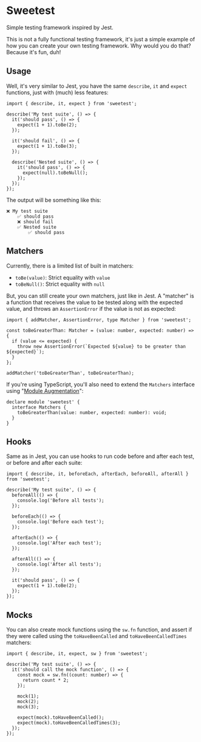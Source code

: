 # Sweetest

Simple testing framework inspired by Jest.

This is not a fully functional testing framework, it's just a simple example of how you can create your own testing framework.
Why would you do that? Because it's fun, duh!

## Usage

Well, it's very similar to Jest, you have the same `describe`, `it` and `expect` functions, just with (much) less features:

```TS
import { describe, it, expect } from 'sweetest';

describe('My test suite', () => {
  it('should pass', () => {
    expect(1 + 1).toBe(2);
  });

  it('should fail', () => {
    expect(1 + 1).toBe(3);
  });

  describe('Nested suite', () => {
    it('should pass', () => {
      expect(null).toBeNull();
    });
  });
});
```

The output will be something like this:

```
❌ My test suite
	✅ should pass
    ❌ should fail
    ✅ Nested suite
        ✅ should pass
```

## Matchers

Currently, there is a limited list of built in matchers:

- `toBe(value)`: Strict equality with `value`
- `toBeNull()`: Strict equality with `null`

But, you can still create your own matchers, just like in Jest.
A "matcher" is a function that receives the value to be tested along with the expected value, and throws an `AssertionError` if the value is not as expected:

```TS
import { addMatcher, AssertionError, type Matcher } from 'sweetest';

const toBeGreaterThan: Matcher = (value: number, expected: number) => {
  if (value <= expected) {
    throw new AssertionError(`Expected ${value} to be greater than ${expected}`);
  }
};

addMatcher('toBeGreaterThan', toBeGreaterThan);
```

If you're using TypeScript, you'll also need to extend the `Matchers` interface using "[Module Augmentation](https://www.typescriptlang.org/docs/handbook/declaration-merging.html#module-augmentation)":

```TS
declare module 'sweetest' {
  interface Matchers {
    toBeGreaterThan(value: number, expected: number): void;
  }
}
```

## Hooks

Same as in Jest, you can use hooks to run code before and after each test, or before and after each suite:

```TS
import { describe, it, beforeEach, afterEach, beforeAll, afterAll } from 'sweetest';

describe('My test suite', () => {
  beforeAll(() => {
    console.log('Before all tests');
  });

  beforeEach(() => {
    console.log('Before each test');
  });

  afterEach(() => {
    console.log('After each test');
  });

  afterAll(() => {
    console.log('After all tests');
  });

  it('should pass', () => {
    expect(1 + 1).toBe(2);
  });
});
```

## Mocks

You can also create mock functions using the `sw.fn` function, and assert if they were called using the `toHaveBeenCalled` and `toHaveBeenCalledTimes` matchers:

```TS
import { describe, it, expect, sw } from 'sweetest';

describe('My test suite', () => {
  it('should call the mock function', () => {
    const mock = sw.fn((count: number) => {
      return count * 2;
    });

    mock(1);
    mock(2);
    mock(3);

    expect(mock).toHaveBeenCalled();
    expect(mock).toHaveBeenCalledTimes(3);
  });
});
```
